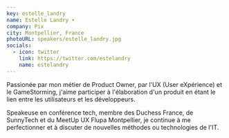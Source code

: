```yaml
---
key: estelle_landry
name: Estelle Landry ☀️
company: Pix
city: Montpellier, France
photoURL: speakers/estelle_landry.jpg
socials:
  - icon: twitter
    link: https://twitter.com/estelandry
    name: estelandry
---
```


Passionée par mon métier de Product Owner, par l'UX (User eXpérience) et le GameStorming, j'aime participer à l'élaboration d'un produit en étant le lien entre les utilisateurs et les développeurs.

Speakeuse en conférence tech, membre des Duchess France, de SunnyTech et du MeetUp UX Flupa Montpellier, je continue à me perfectionner et à discuter de nouvelles méthodes ou technologies de l'IT.